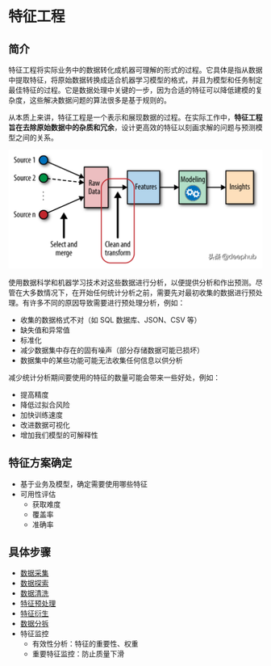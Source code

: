 # 特征工程

## 简介

特征工程将实际业务中的数据转化成机器可理解的形式的过程。它具体是指从数据中提取特征，将原始数据转换成适合机器学习模型的格式，并且为模型和任务制定最佳特征的过程。它是数据处理中关键的一步，因为合适的特征可以降低建模的复杂度，这些解决数据问题的算法很多是基于规则的。

从本质上来讲，特征工程是一个表示和展现数据的过程。在实际工作中，**特征工程旨在去除原始数据中的杂质和冗余**，设计更高效的特征以刻画求解的问题与预测模型之间的关系。

<img src="figures/image-20210226092405300.png" alt="image-20210226092405300" style="zoom:50%;" />

使用数据科学和机器学习技术对这些数据进行分析，以便提供分析和作出预测。尽管在大多数情况下，在开始任何统计分析之前，需要先对最初收集的数据进行预处理。有许多不同的原因导致需要进行预处理分析，例如：

- 收集的数据格式不对（如 SQL 数据库、JSON、CSV 等）
- 缺失值和异常值
- 标准化
- 减少数据集中存在的固有噪声（部分存储数据可能已损坏）
- 数据集中的某些功能可能无法收集任何信息以供分析

减少统计分析期间要使用的特征的数量可能会带来一些好处，例如：

- 提高精度
- 降低过拟合风险
- 加快训练速度
- 改进数据可视化
- 增加我们模型的可解释性

## 特征方案确定

- 基于业务及模型，确定需要使用哪些特征
- 可用性评估
  - 获取难度
  - 覆盖率
  - 准确率

## 具体步骤

- [数据采集](10_collection.md)
- [数据探索](20_explore.md)
- [数据清洗](30_clean.md)
- [特征预处理](40_preprocess.md)
- [特征衍生](45_generation.md)
- [数据分拆](50_seperation.md)
- 特征监控
  - 有效性分析：特征的重要性、权重
  - 重要特征监控：防止质量下滑



